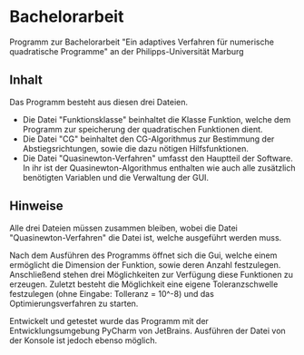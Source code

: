# Bachelorarbeit
Programm zur Bachelorarbeit "Ein adaptives Verfahren für numerische quadratische Programme" an der Philipps-Universität Marburg

## Inhalt
Das Programm besteht aus diesen drei Dateien. 
- Die Datei "Funktionsklasse" beinhaltet die Klasse Funktion, welche dem Programm zur speicherung der quadratischen Funktionen dient.
- Die Datei "CG" beinhaltet den CG-Algorithmus zur Bestimmung der Abstiegsrichtungen, sowie die dazu nötigen Hilfsfunktionen.
- Die Datei "Quasinewton-Verfahren" umfasst den Hauptteil der Software. In ihr ist der Quasinewton-Algorithmus enthalten wie auch alle zusätzlich benötigten Variablen und die Verwaltung der GUI.

## Hinweise
Alle drei Dateien müssen zusammen bleiben, wobei die Datei "Quasinewton-Verfahren" die Datei ist, welche ausgeführt werden muss.

Nach dem Ausführen des Programms öffnet sich die Gui, welche einem ermöglicht die Dimension der Funktion, sowie deren Anzahl festzulegen. Anschließend stehen drei Möglichkeiten zur Verfügung diese Funktionen zu erzeugen. Zuletzt besteht die Möglichkeit eine eigene Toleranzschwelle festzulegen (ohne Eingabe: Tolleranz = 10^-8) und das Optimierungsverfahren zu starten.

Entwickelt und getestet wurde das Programm mit der Entwicklungsumgebung PyCharm von JetBrains. Ausführen der Datei von der Konsole ist jedoch ebenso möglich.
